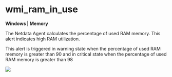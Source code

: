 # wmi_ram_in_use

**Windows | Memory**

The Netdata Agent calculates the percentage of used RAM memory. This alert indicates high RAM utilization.

This alert is triggered in warning state when the percentage of used RAM memory is greater than 90 and in critical 
state when the percentage of used RAM memory is greater than 98

![](https://drive.google.com/uc?export=view&id=1elXR92OQn3sWVGXUCjpGi-NwcLNYE24g)